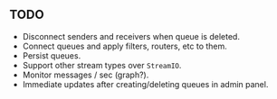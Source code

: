 ## TODO
- Disconnect senders and receivers when queue is deleted.
- Connect queues and apply filters, routers, etc to them.
- Persist queues.
- Support other stream types over `StreamIO`.
- Monitor messages / sec (graph?).
- Immediate updates after creating/deleting queues in admin panel.